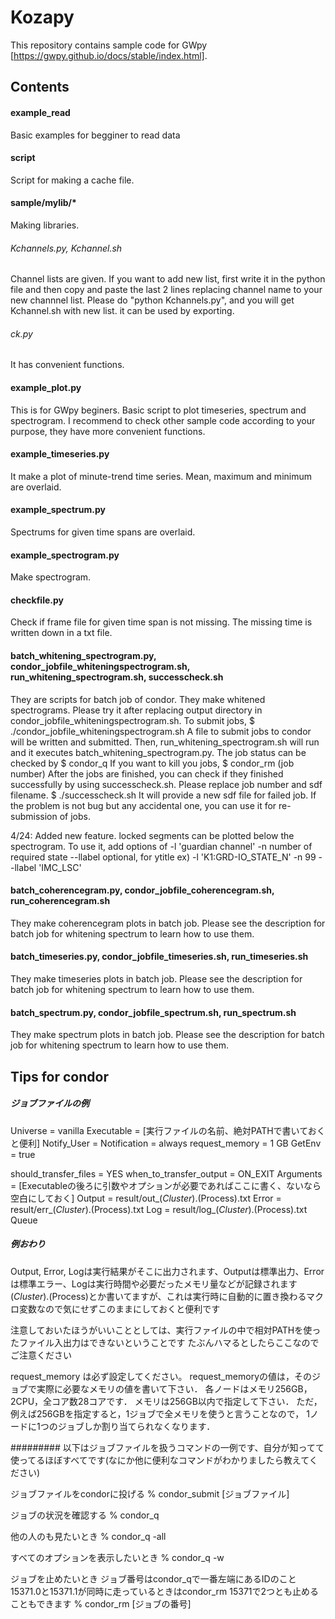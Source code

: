 # Kozapy
This repository contains sample code for GWpy [https://gwpy.github.io/docs/stable/index.html].


## Contents 

#### example_read
Basic examples for begginer to read data 

#### script
Script for making a cache file.

#### sample/mylib/*
Making libraries. 
###### Kchannels.py, Kchannel.sh
Channel lists are given. If you want to add new list, first write it in the python file and then copy and paste the last 2 lines replacing channel name to your new channnel list. Please do "python Kchannels.py", and you will get Kchannel.sh with new list. it can be used by exporting.
###### ck.py
It has convenient functions. 

#### example_plot.py
  This is for GWpy beginers. Basic script to plot timeseries, spectrum and spectrogram. I recommend to check other sample code according to your purpose, they have more convenient functions.

#### example_timeseries.py
  It make a plot of minute-trend time series. Mean, maximum and minimum are overlaid.

#### example_spectrum.py
  Spectrums for given time spans are overlaid.

#### example_spectrogram.py
  Make spectrogram.

#### checkfile.py
  Check if frame file for given time span is not missing. The missing time is written down in a txt file.

#### batch_whitening_spectrogram.py, condor_jobfile_whiteningspectrogram.sh, run_whitening_spectrogram.sh, successcheck.sh
  They are scripts for batch job of condor. 
  They make whitened spectrograms.
  Please try it after replacing output directory 
  in condor_jobfile_whiteningspectrogram.sh. 
  To submit jobs, 
  $ ./condor_jobfile_whiteningspectrogram.sh
  A file to submit jobs to condor will be written and submitted. 
  Then, run_whitening_spectrogram.sh will run and 
  it executes batch_whitening_spectrogram.py. 
  The job status can be checked by 
  $ condor_q
  If you want to kill you jobs, 
  $ condor_rm (job number)
  After the jobs are finished, 
  you can check if they finished successfully by using successcheck.sh. 
  Please replace job number and sdf filename.
  $ ./successcheck.sh
  It will provide a new sdf file for failed job. 
  If the problem is not bug but any accidental one, 
  you can use it for re-submission of jobs.

  4/24: Added new feature. 
  locked segments can be plotted below the spectrogram.
  To use it, add options of 
  -l 'guardian channel' -n number of required state --llabel optional, for ytitle
  ex) -l 'K1:GRD-IO_STATE_N' -n 99 --llabel 'IMC_LSC'
#### batch_coherencegram.py, condor_jobfile_coherencegram.sh, run_coherencegram.sh
  They make coherencegram plots in batch job. 
  Please see the description for batch job for whitening spectrum to learn how to use them. 
  
#### batch_timeseries.py, condor_jobfile_timeseries.sh, run_timeseries.sh
  They make timeseries plots in batch job. 
  Please see the description for batch job for whitening spectrum to learn how to use them. 
  
#### batch_spectrum.py, condor_jobfile_spectrum.sh, run_spectrum.sh
  They make spectrum plots in batch job. 
  Please see the description for batch job for whitening spectrum to learn how to use them. 
  
## Tips for condor

##### ジョブファイルの例
Universe     = vanilla
Executable   = [実行ファイルの名前、絶対PATHで書いておくと便利]
Notify_User  =
Notification = always
request_memory = 1 GB
GetEnv       = true

should_transfer_files = YES
when_to_transfer_output = ON_EXIT
Arguments    = [Executableの後ろに引数やオプションが必要であればここに書く、ないなら空白にしておく]
Output       = result/out_$(Cluster).$(Process).txt
Error        = result/err_$(Cluster).$(Process).txt
Log          = result/log_$(Cluster).$(Process).txt
Queue
##### 例おわり #####

Output, Error, Logは実行結果がそこに出力されます、Outputは標準出力、Errorは標準エラー、Logは実行時間や必要だったメモリ量などが記録されます
$(Cluster).$(Process)とか書いてますが、これは実行時に自動的に置き換わるマクロ変数なので気にせずこのままにしておくと便利です

注意しておいたほうがいいこととしては、実行ファイルの中で相対PATHを使ったファイル入出力はできないということです
たぶんハマるとしたらここなのでご注意ください

request_memory は必ず設定してください。
request_memoryの値は，そのジョブで実際に必要なメモリの値を書いて下さい．
各ノードはメモリ256GB，2CPU，全コア数28コアです．
メモリは256GB以内で指定して下さい．
ただ，例えば256GBを指定すると，1ジョブで全メモリを使うと言うことなので，
1ノードに1つのジョブしか割り当てられなくなります．


#########
以下はジョブファイルを扱うコマンドの一例です、自分が知ってて使ってるほぼすべてです(なにか他に便利なコマンドがわかりましたら教えてください)

ジョブファイルをcondorに投げる
% condor_submit [ジョブファイル]

ジョブの状況を確認する
% condor_q

他の人のも見たいとき
% condor_q -all

すべてのオプションを表示したいとき
% condor_q -w

ジョブを止めたいとき
ジョブ番号はcondor_qで一番左端にあるIDのこと
15371.0と15371.1が同時に走っているときはcondor_rm 15371で2つとも止めることもできます
% condor_rm [ジョブの番号]